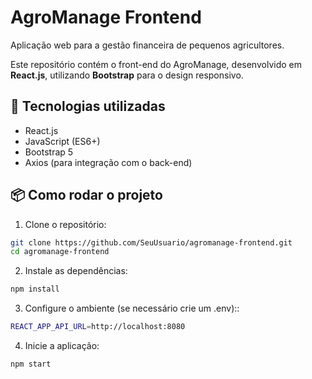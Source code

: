 # AgroManage Frontend

Aplicação web para a gestão financeira de pequenos agricultores.

Este repositório contém o front-end do AgroManage, desenvolvido em **React.js**, utilizando **Bootstrap** para o design responsivo.

## 🚀 Tecnologias utilizadas

- React.js
- JavaScript (ES6+)
- Bootstrap 5
- Axios (para integração com o back-end)

## 📦 Como rodar o projeto

1. Clone o repositório:
  ```bash
  git clone https://github.com/SeuUsuario/agromanage-frontend.git
  cd agromanage-frontend
  ```
2. Instale as dependências:
  ```bash
  npm install
  ```
3. Configure o ambiente (se necessário crie um .env)::
  ```bash
  REACT_APP_API_URL=http://localhost:8080
```
4. Inicie a aplicação:
  ```bash 
  npm start
